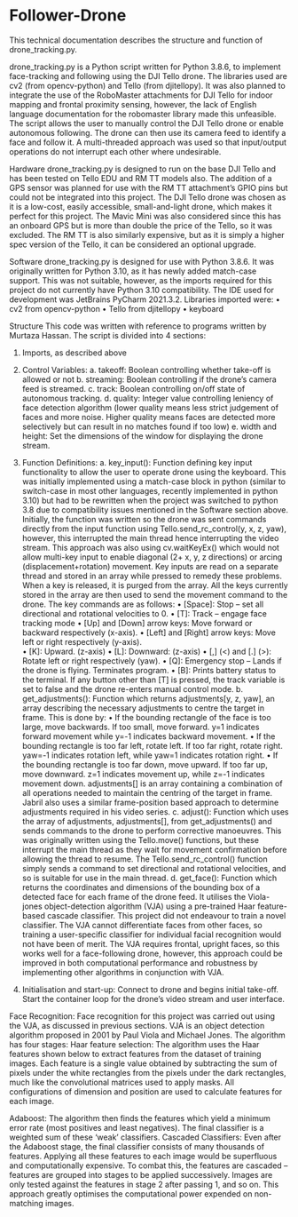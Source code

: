 # Follower-Drone

This technical documentation describes the structure and function of drone_tracking.py.

drone_tracking.py is a Python script written for Python 3.8.6, to implement face-tracking and
following using the DJI Tello drone. The libraries used are cv2 (from opencv-python) and Tello (from
djitellopy). It was also planned to integrate the use of the RoboMaster attachments for DJI Tello for
indoor mapping and frontal proximity sensing, however, the lack of English language documentation
for the robomaster library made this unfeasible. The script allows the user to manually control the DJI
Tello drone or enable autonomous following. The drone can then use its camera feed to identify a face
and follow it. A multi-threaded approach was used so that input/output operations do not interrupt
each other where undesirable.

Hardware
drone_tracking.py is designed to run on the base DJI Tello and has been tested on Tello EDU and RM
TT models also. The addition of a GPS sensor was planned for use with the RM TT attachment’s
GPIO pins but could not be integrated into this project.
The DJI Tello drone was chosen as it is a low-cost, easily accessible, small-and-light drone, which
makes it perfect for this project. The Mavic Mini was also considered since this has an onboard GPS
but is more than double the price of the Tello, so it was excluded. The RM TT is also similarly
expensive, but as it is simply a higher spec version of the Tello, it can be considered an optional
upgrade.

Software
drone_tracking.py is designed for use with Python 3.8.6. It was originally written for Python 3.10, as
it has newly added match-case support. This was not suitable, however, as the imports required for
this project do not currently have Python 3.10 compatibility. The IDE used for development was
JetBrains PyCharm 2021.3.2.
Libraries imported were:
• cv2 from opencv-python
• Tello from djitellopy
• keyboard

Structure
This code was written with reference to programs written by Murtaza Hassan.
The script is divided into 4 sections:
1. Imports, as described above

2. Control Variables:
a. takeoff: Boolean controlling whether take-off is allowed or not
b. streaming: Boolean controlling if the drone’s camera feed is streamed.
c. track: Boolean controlling on/off state of autonomous tracking.
d. quality: Integer value controlling leniency of face detection algorithm (lower quality
means less strict judgement of faces and more noise. Higher quality means faces are
detected more selectively but can result in no matches found if too low)
e. width and height: Set the dimensions of the window for displaying the drone stream.

3. Function Definitions:
a. key_input(): Function defining key input functionality to allow the user to operate
drone using the keyboard. This was initially implemented using a match-case block in
python (similar to switch-case in most other languages, recently implemented in
python 3.10) but had to be rewritten when the project was switched to python 3.8 due
to compatibility issues mentioned in the Software section above.
Initially, the function was written so the drone was sent commands directly from the
input function using Tello.send_rc_control(y, x, z, yaw), however, this interrupted the
main thread hence interrupting the video stream. This approach was also using
cv.waitKeyEx() which would not allow multi-key input to enable diagonal (2+ x, y, z
directions) or arcing (displacement+rotation) movement.
Key inputs are read on a separate thread and stored in an array while pressed to
remedy these problems. When a key is released, it is purged from the array. All the
keys currently stored in the array are then used to send the movement command to the
drone.
The key commands are as follows:
• [Space]: Stop – set all directional and rotational velocities to 0.
• [T]: Track – engage face tracking mode
• [Up] and [Down] arrow keys: Move forward or backward respectively
(x-axis).
• [Left] and [Right] arrow keys: Move left or right respectively (y-axis).  
• [K]: Upward. (z-axis)
• [L]: Downward: (z-axis)
• [,] (<) and [.] (>): Rotate left or right respectively (yaw).
• [Q]: Emergency stop – Lands if the drone is flying. Terminates program.
• [B]: Prints battery status to the terminal.
If any button other than [T] is pressed, the track variable is set to false and the
drone re-enters manual control mode.
b. get_adjustments(): Function which returns adjustments[y, z, yaw], an array describing
the necessary adjustments to centre the target in frame.
This is done by:
• If the bounding rectangle of the face is too large, move backwards. If too
small, move forward. y=1 indicates forward movement while y=-1 indicates
backward movement.
• If the bounding rectangle is too far left, rotate left. If too far right, rotate right.
yaw=-1 indicates rotation left, while yaw=1 indicates rotation right.
• If the bounding rectangle is too far down, move upward. If too far up, move
downward. z=1 indicates movement up, while z=-1 indicates movement
down.
adjustments[] is an array containing a combination of all operations needed to
maintain the centring of the target in frame. Jabril also uses a similar frame-position
based approach to determine adjustments required in his video series.
c. adjust(): Function which uses the array of adjustments, adjustments[], from
get_adjustments() and sends commands to the drone to perform corrective
manoeuvres.
This was originally written using the Tello.move() functions, but these interrupt the
main thread as they wait for movement confirmation before allowing the thread to
resume. The Tello.send_rc_control() function simply sends a command to set
directional and rotational velocities, and so is suitable for use in the main thread.
d. get_face(): Function which returns the coordinates and dimensions of the bounding
box of a detected face for each frame of the drone feed. It utilises the Viola-jones
object-detection algorithm (VJA) using a pre-trained Haar feature-based cascade classifier. This project did not endeavour to train a novel classifier. The VJA cannot
differentiate faces from other faces, so training a user-specific classifier for individual
facial recognition would not have been of merit. The VJA requires frontal, upright
faces, so this works well for a face-following drone, however, this approach could be
improved in both computational performance and robustness by implementing other
algorithms in conjunction with VJA.

4. Initialisation and start-up: Connect to drone and begins initial take-off. Start the container
loop for the drone’s video stream and user interface.


Face Recognition:
Face recognition for this project was carried out using the VJA, as discussed in previous sections.
VJA is an object detection algorithm proposed in 2001 by Paul Viola and Michael Jones. The
algorithm has four stages:
Haar feature selection:
The algorithm uses the Haar features shown below to extract features from the dataset of training
images. Each feature is a single value obtained by subtracting the sum of pixels under the white
rectangles from the pixels under the dark rectangles, much like the convolutional matrices used to
apply masks. All configurations of dimension and position are used to calculate features for each
image.

Adaboost:
The algorithm then finds the features which yield a minimum error rate (most positives and least
negatives). The final classifier is a weighted sum of these ‘weak’ classifiers.
Cascaded Classifiers:
Even after the Adaboost stage, the final classifier consists of many thousands of features. Applying
all these features to each image would be superfluous and computationally expensive. To combat this,
the features are cascaded – features are grouped into stages to be applied successively. Images are
only tested against the features in stage 2 after passing 1, and so on. This approach greatly optimises
the computational power expended on non-matching images.
